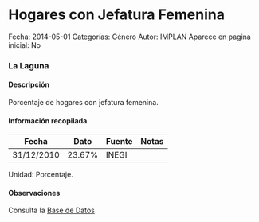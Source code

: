 Hogares con Jefatura Femenina
=====

Fecha: 2014-05-01
Categorías: Género
Autor: IMPLAN
Aparece en pagina inicial: No

### La Laguna

#### Descripción

Porcentaje de hogares con jefatura femenina.

#### Información recopilada

<table class="table table-hover table-bordered matriz">
  <thead>
    <tr><th>Fecha</th><th>Dato</th><th>Fuente</th><th>Notas</th></tr>
  </thead>
  <tbody>
    <tr><td class="centrado">31/12/2010</td><td class="derecha">23.67%</td><td>INEGI</td><td></td></tr>
  </tbody>
</table>

Unidad: Porcentaje.

#### Observaciones

Consulta la [Base de Datos](http://www.inegi.org.mx/biinegi/)
